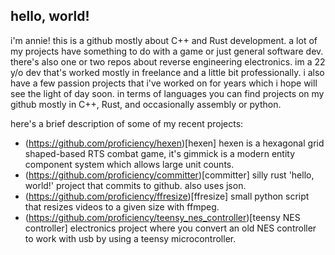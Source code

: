 ## hello, world!
i'm annie! this is a github mostly about C++ and Rust development. a lot of my projects have something to do with a game or just general software dev. there's also one or two repos about reverse engineering electronics. im a 22 y/o dev that's worked mostly in freelance and a little bit professionally. i also have a few passion projects that i've worked on for years which i hope will see the light of day soon. in terms of languages you can find projects on my github mostly in C++, Rust, and occasionally assembly or python.

here's a brief description of some of my recent projects:
* (https://github.com/proficiency/hexen)[hexen]
hexen is a hexagonal grid shaped-based RTS combat game, it's gimmick is a modern entity component system which allows large unit counts.
* (https://github.com/proficiency/committer)[committer]
silly rust 'hello, world!' project that commits to github. also uses json. 
* (https://github.com/proficiency/ffresize)[ffresize]
small python script that resizes videos to a given size with ffmpeg.
* (https://github.com/proficiency/teensy_nes_controller)[teensy NES controller]
electronics project where you convert an old NES controller to work with usb by using a teensy microcontroller.